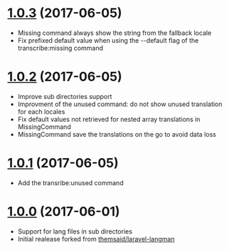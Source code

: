 <a name="1.0.3"></a>
# [1.0.3](https://github.com/nicolasbeauvais/laravel-transcribe/compare/1.0.2...1.0.3) (2017-06-05)
- Missing command always show the string from the fallback locale
- Fix prefixed default value when using the --default flag of the
  transcribe:missing command

<a name="1.0.2"></a>
# [1.0.2](https://github.com/nicolasbeauvais/laravel-transcribe/compare/1.0.1...1.0.2) (2017-06-05)
- Improve sub directories support
- Improvment of the unused command: do not show unused translation for each
  locales
- Fix default values not retrieved for nested array translations in
  MissingCommand
- MissingCommand save the translations on the go to avoid data loss

<a name="1.0.1"></a>
# [1.0.1](https://github.com/nicolasbeauvais/laravel-transcribe/compare/1.0.0...1.0.1) (2017-06-05)
- Add the transribe:unused command

<a name="1.0.0"></a>
# [1.0.0](https://github.com/nicolasbeauvais/laravel-transcribe) (2017-06-01)
- Support for lang files in sub directories
- Initial realease forked from [themsaid/laravel-langman](https://github.com/themsaid/laravel-langman)
